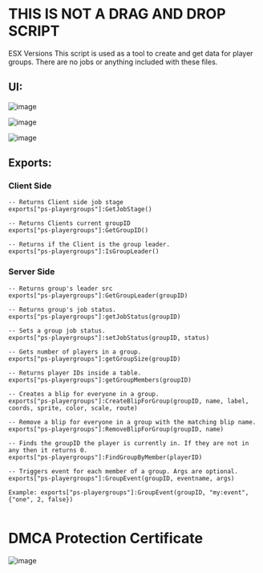 # THIS IS NOT A DRAG AND DROP SCRIPT
ESX Versions
This script is used as a tool to create and get data for player groups.
There are no jobs or anything included with these files.

## UI:
![image](https://user-images.githubusercontent.com/7463741/183772916-48c51db7-62fe-4e7c-b99d-05d11b1d225e.png)

![image](https://user-images.githubusercontent.com/7463741/183772947-53381276-32ed-452a-b6d1-4cb9179907e3.png)

![image](https://user-images.githubusercontent.com/7463741/183772980-8e622b5a-f008-4d9c-a5c9-a197e5e47bec.png)




## Exports:

### Client Side
```
-- Returns Client side job stage
exports["ps-playergroups"]:GetJobStage()

-- Returns Clients current groupID
exports["ps-playergroups"]:GetGroupID()

-- Returns if the Client is the group leader.
exports["ps-playergroups"]:IsGroupLeader()
```

### Server Side
```
-- Returns group's leader src
exports["ps-playergroups"]:GetGroupLeader(groupID)

-- Returns group's job status.
exports["ps-playergroups"]:getJobStatus(groupID)

-- Sets a group job status.
exports["ps-playergroups"]:setJobStatus(groupID, status)

-- Gets number of players in a group.
exports["ps-playergroups"]:getGroupSize(groupID)

-- Returns player IDs inside a table.
exports["ps-playergroups"]:getGroupMembers(groupID)

-- Creates a blip for everyone in a group.
exports["ps-playergroups"]:CreateBlipForGroup(groupID, name, label, coords, sprite, color, scale, route)

-- Remove a blip for everyone in a group with the matching blip name.
exports["ps-playergroups"]:RemoveBlipForGroup(groupID, name)

-- Finds the groupID the player is currently in. If they are not in any then it returns 0.
exports["ps-playergroups"]:FindGroupByMember(playerID)

-- Triggers event for each member of a group. Args are optional.
exports["ps-playergroups"]:GroupEvent(groupID, eventname, args) 

Example: exports["ps-playergroups"]:GroupEvent(groupID, "my:event", {"one", 2, false}) 


```
# DMCA Protection Certificate
![image](https://user-images.githubusercontent.com/82112471/171923247-0d3cd950-6278-4846-9a18-a7266ce7080d.png)
